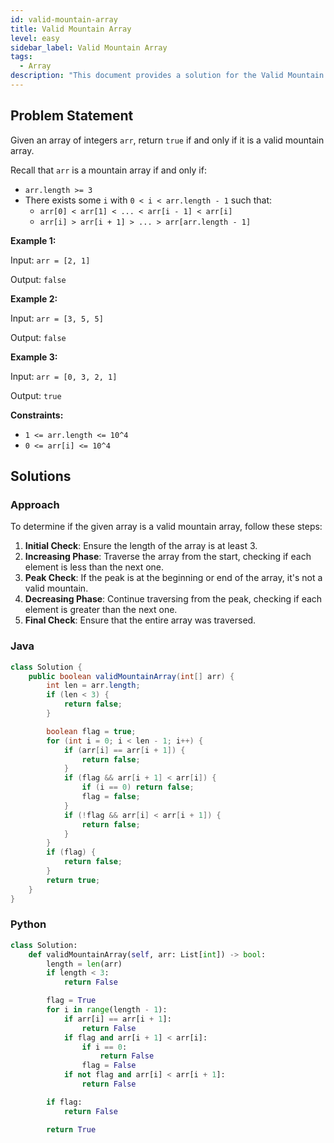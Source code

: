 ```yaml
---
id: valid-mountain-array
title: Valid Mountain Array
level: easy
sidebar_label: Valid Mountain Array
tags:
  - Array
description: "This document provides a solution for the Valid Mountain Array problem."
---
```


## Problem Statement

Given an array of integers `arr`, return `true` if and only if it is a valid mountain array.

Recall that `arr` is a mountain array if and only if:

- `arr.length >= 3`
- There exists some `i` with `0 < i < arr.length - 1` such that:
  - `arr[0] < arr[1] < ... < arr[i - 1] < arr[i]`
  - `arr[i] > arr[i + 1] > ... > arr[arr.length - 1]`

**Example 1:**

Input: `arr = [2, 1]`

Output: `false`

**Example 2:**

Input: `arr = [3, 5, 5]`

Output: `false`

**Example 3:**

Input: `arr = [0, 3, 2, 1]`

Output: `true`

**Constraints:**

- `1 <= arr.length <= 10^4`
- `0 <= arr[i] <= 10^4`

## Solutions

### Approach

To determine if the given array is a valid mountain array, follow these steps:

1. **Initial Check**: Ensure the length of the array is at least 3.
2. **Increasing Phase**: Traverse the array from the start, checking if each element is less than the next one.
3. **Peak Check**: If the peak is at the beginning or end of the array, it's not a valid mountain.
4. **Decreasing Phase**: Continue traversing from the peak, checking if each element is greater than the next one.
5. **Final Check**: Ensure that the entire array was traversed.

### Java

```java
class Solution {
    public boolean validMountainArray(int[] arr) {
        int len = arr.length;
        if (len < 3) {
            return false;
        }

        boolean flag = true;
        for (int i = 0; i < len - 1; i++) {
            if (arr[i] == arr[i + 1]) {
                return false;
            }
            if (flag && arr[i + 1] < arr[i]) {
                if (i == 0) return false;
                flag = false;
            }
            if (!flag && arr[i] < arr[i + 1]) {
                return false;
            }
        }
        if (flag) {
            return false;
        }
        return true;
    }
}

```

### Python

```Python
class Solution:
    def validMountainArray(self, arr: List[int]) -> bool:
        length = len(arr)
        if length < 3:
            return False

        flag = True
        for i in range(length - 1):
            if arr[i] == arr[i + 1]:
                return False
            if flag and arr[i + 1] < arr[i]:
                if i == 0:
                    return False
                flag = False
            if not flag and arr[i] < arr[i + 1]:
                return False

        if flag:
            return False

        return True
```
